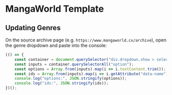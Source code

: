 # MangaWorld Template

## Updating Genres

On the source archive page (e.g. `https://www.mangaworld.cx/archive`), open the genre dropdown and paste into the console:

```js
(() => {
	const container = document.querySelector("div.dropdown.show > select");
	const inputs = container.querySelectorAll("option");
	const options = Array.from(inputs).map(i => i.textContent.trim());
	const ids = Array.from(inputs).map(i => i.getAttribute("data-name"));
	console.log("options:", JSON.stringify(options));
	console.log("ids:", JSON.stringify(ids));
})();
```

